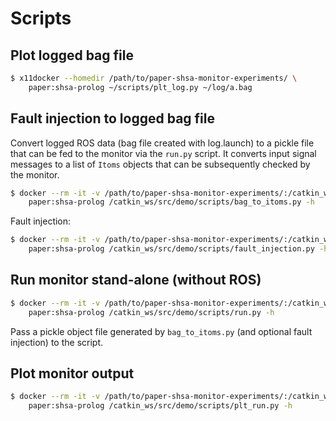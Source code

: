 Scripts
=======

Plot logged bag file
--------------------

```bash
$ x11docker --homedir /path/to/paper-shsa-monitor-experiments/ \
    paper:shsa-prolog ~/scripts/plt_log.py ~/log/a.bag
```

Fault injection to logged bag file
----------------------------------

Convert logged ROS data (bag file created with log.launch)
to a pickle file that can be fed to the monitor via the `run.py` script.
It converts input signal messages to a list of `Itoms` objects that can be subsequently checked by the monitor.
```bash
$ docker --rm -it -v /path/to/paper-shsa-monitor-experiments/:/catkin_ws/src/demo \
    paper:shsa-prolog /catkin_ws/src/demo/scripts/bag_to_itoms.py -h
```

Fault injection:
```bash
$ docker --rm -it -v /path/to/paper-shsa-monitor-experiments/:/catkin_ws/src/demo \
    paper:shsa-prolog /catkin_ws/src/demo/scripts/fault_injection.py -h
```

Run monitor stand-alone (without ROS)
-------------------------------------

```bash
$ docker --rm -it -v /path/to/paper-shsa-monitor-experiments/:/catkin_ws/src/demo \
    paper:shsa-prolog /catkin_ws/src/demo/scripts/run.py -h
```

Pass a pickle object file generated by `bag_to_itoms.py` (and optional fault injection) to the script.

Plot monitor output
-------------------

```bash
$ docker --rm -it -v /path/to/paper-shsa-monitor-experiments/:/catkin_ws/src/demo \
    paper:shsa-prolog /catkin_ws/src/demo/scripts/plt_run.py -h
```
